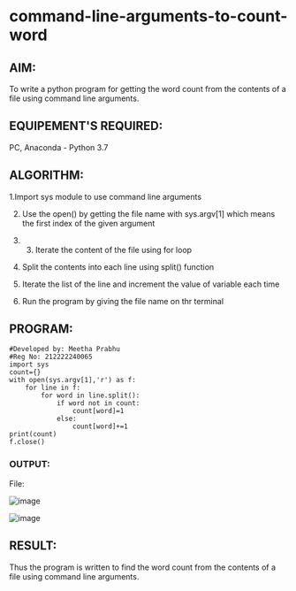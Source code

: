 # command-line-arguments-to-count-word
## AIM:
To write a python program for getting the word count from the contents of a file using command line arguments.
## EQUIPEMENT'S REQUIRED: 
PC, Anaconda - Python 3.7
## ALGORITHM: 
1.Import sys module to use command line arguments

2. Use the open() by getting the file name with sys.argv[1] which means the first index of the given argument 

3. 3. Iterate the content of the file using for loop

4. Split the contents into each line using split() function

5. Iterate the list of the line and increment the value of variable each time

6. Run the program by giving the file name on thr terminal

## PROGRAM:
```
#Developed by: Meetha Prabhu
#Reg No: 212222240065
import sys
count={}
with open(sys.argv[1],'r') as f:
    for line in f:
        for word in line.split():
            if word not in count:
                count[word]=1
            else:
                count[word]+=1
print(count)
f.close()
```
### OUTPUT:
File:

![image](https://github.com/Meetha22003992/command-line-arguments-to-count-word/assets/119401038/b531c5f8-4849-4fe4-9d23-48458ae4dd0a)

![image](https://github.com/Meetha22003992/command-line-arguments-to-count-word/assets/119401038/2c423646-68ba-40e4-a3d8-d20f2efc38bd)

## RESULT:
Thus the program is written to find the word count from the contents of a file using command line arguments.
